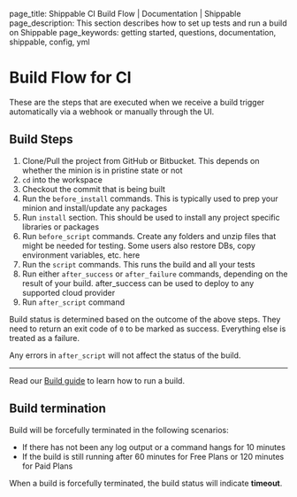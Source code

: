 page_title: Shippable CI Build Flow | Documentation | Shippable
page_description: This section describes how to set up tests and run a build on Shippable
page_keywords: getting started, questions, documentation, shippable, config, yml

# Build Flow for CI

These are the steps that are executed when we receive a build trigger automatically via a webhook or manually through the UI.

## Build Steps

1.  Clone/Pull the project from GitHub or Bitbucket. This depends on
    whether the minion is in pristine state or not
2.  `cd` into the workspace
3.  Checkout the commit that is being built
4.  Run the `before_install` commands. This is typically used to prep
    your minion and install/update any packages
5.  Run `install` section. This should be used to install any project
    specific libraries or packages
6.  Run `before_script` commands. Create any folders and unzip files
    that might be needed for testing. Some users also restore DBs, copy
    environment variables, etc. here
7.  Run the `script` commands. This runs the build and all your tests
8.  Run either `after_success` or `after_failure` commands, depending on
    the result of your build. after\_success can be used to deploy to
    any supported cloud provider
9.  Run `after_script` command

Build status is determined based on the outcome of the above steps. They
need to return an exit code of `0` to be marked as success. Everything
else is treated as a failure.

Any errors in `after_script` will not affect the status of the build.

-------

Read our [Build guide](build_case2) to learn how to run a build.

## Build termination

Build will be forcefully terminated in the following scenarios:

-   If there has not been any log output or a command hangs for 10 minutes
-   If the build is still running after 60 minutes for Free Plans or 120 minutes for Paid Plans

When a build is forcefully terminated, the build status will indicate **timeout**.

